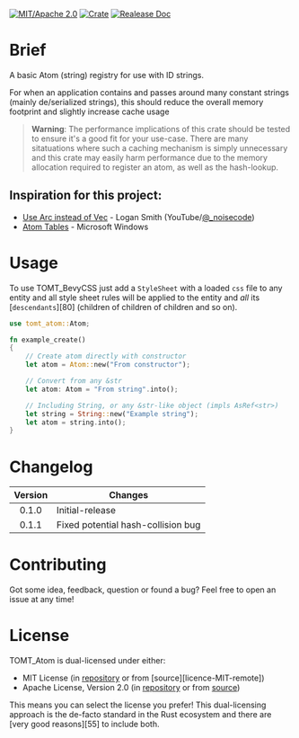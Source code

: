 [![MIT/Apache 2.0][icon-license]][link-license]
[![Crate][icon-crates.io]][link-crates.io]
[![Realease Doc][icon-docs.rs]][link-docs.rs]

# Brief
A basic Atom (string) registry for use with ID strings.

For when an application contains and passes around many constant strings (mainly de/serialized strings), this should reduce the overall memory footprint and slightly increase cache usage

> **Warning**: The performance implications of this crate should be tested to ensure it's a good fit for your use-case. There are many sitatuations where such a caching mechanism is simply unnecessary and this crate may easily harm performance due to the memory allocation required to register an atom, as well as the hash-lookup.

## Inspiration for this project:
- [Use Arc instead of Vec](https://www.youtube.com/watch?v=A4cKi7PTJSs&ab_channel=LoganSmith) - Logan Smith (YouTube/[@_noisecode]((https://www.youtube.com/@_noisecode)))
- [Atom Tables](https://learn.microsoft.com/en-us/windows/win32/dataxchg/about-atom-tables) - Microsoft Windows

# Usage

To use TOMT_BevyCSS just add a `StyleSheet` with a loaded `css` file to any entity and all style sheet rules will be applied to the entity and _all_ its [`descendants`][80] (children of children of children and so on).

```rust
use tomt_atom::Atom;

fn example_create()
{
    // Create atom directly with constructor
    let atom = Atom::new("From constructor");

    // Convert from any &str
    let atom: Atom = "From string".into();

    // Including String, or any &str-like object (impls AsRef<str>)
    let string = String::new("Example string");
    let atom = string.into();
}
```

# Changelog

| Version | Changes         |
|:-------:|-----------------|
|  0.1.0  | Initial-release |
|  0.1.1  | Fixed potential hash-collision bug |

# Contributing

Got some idea, feedback, question or found a bug? Feel free to open an issue at any time!

# License

TOMT_Atom is dual-licensed under either:

* MIT License (in [repository][license-MIT-local] or from [source][licence-MIT-remote])
* Apache License, Version 2.0 (in [repository][license-Apache-local] or from [source][license-MIT-remote])

This means you can select the license you prefer!
This dual-licensing approach is the de-facto standard in the Rust ecosystem and there are [very good reasons][55] to include both.

<!-- Icons -->
[icon-license]: https://img.shields.io/badge/license-MIT%2FApache-blue.svg 
[icon-crates.io]: https://img.shields.io/crates/v/tomt_atom.svg
[icon-docs.rs]: https://docs.rs/tomt_atom/badge.svg

<!-- Licenses -->
[license-MIT-local]: LICENSE-MIT
[license-MIT-remote]: https://opensource.org/licenses/MIT
[license-Apache-local]: LICENSE-APACHE
[license-Apache-remote]: https://www.apache.org/licenses.LICENSE-2.0

<!-- Links -->
[link-license]: https://github.com/TheBeardedQuack/tomt_bevycss#license
[link-crates.io]: https://crates.io/crates/tomt_atom
[link-docs.rs]: https://docs.rs/tomt_atom

